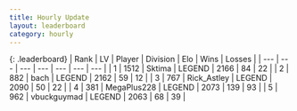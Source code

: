 ```yaml
---
title: Hourly Update
layout: leaderboard
category: hourly
---
```


{: .leaderboard}
| Rank | LV | Player | Division | Elo | Wins | Losses |
| --- | --- | --- | --- | --- | --- | --- |
| <span data-change="0">1</span> | 1512 | <span title="ID: 353063">Sktima</span> | LEGEND | <span data-change="0">2166</span> | <span data-change="0">84</span> | <span data-change="0">22</span> |
| <span data-change="0">2</span> | 882 | <span title="ID: 281795">bach</span> | LEGEND | <span data-change="0">2162</span> | <span data-change="0">59</span> | <span data-change="0">12</span> |
| <span data-change="0">3</span> | 767 | <span title="ID: 466583">Rick_Astley</span> | LEGEND | <span data-change="-7">2090</span> | <span data-change="1">50</span> | <span data-change="1">22</span> |
| <span data-change="1">4</span> | 381 | <span title="ID: 651782">MegaPlus228</span> | LEGEND | <span data-change="8">2073</span> | <span data-change="1">139</span> | <span data-change="0">93</span> |
| <span data-change="-1">5</span> | 962 | <span title="ID: 418052">vbuckguymad</span> | LEGEND | <span data-change="-15">2063</span> | <span data-change="1">68</span> | <span data-change="2">39</span> |